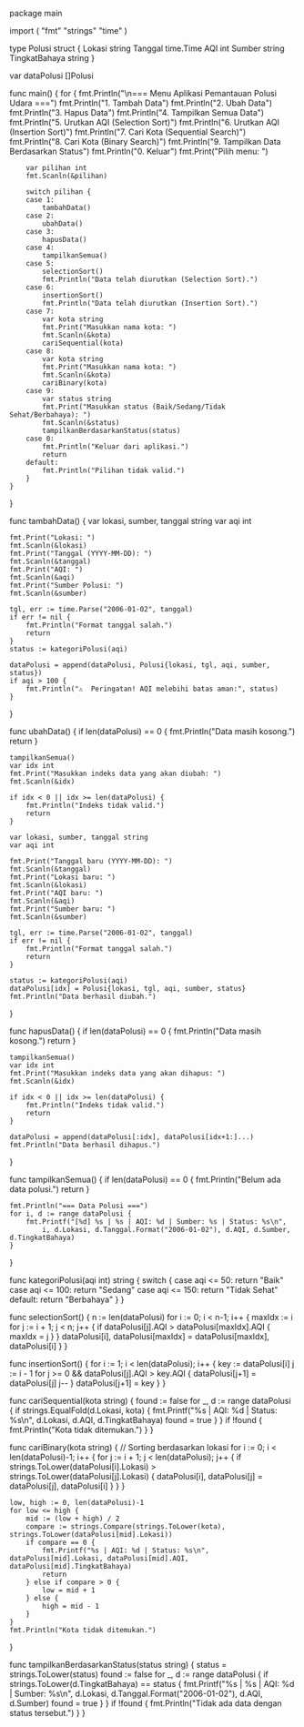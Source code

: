 package main

import (
	"fmt"
	"strings"
	"time"
)

type Polusi struct {
	Lokasi        string
	Tanggal       time.Time
	AQI           int
	Sumber        string
	TingkatBahaya string
}

var dataPolusi []Polusi

func main() {
	for {
		fmt.Println("\n=== Menu Aplikasi Pemantauan Polusi Udara ===")
		fmt.Println("1. Tambah Data")
		fmt.Println("2. Ubah Data")
		fmt.Println("3. Hapus Data")
		fmt.Println("4. Tampilkan Semua Data")
		fmt.Println("5. Urutkan AQI (Selection Sort)")
		fmt.Println("6. Urutkan AQI (Insertion Sort)")
		fmt.Println("7. Cari Kota (Sequential Search)")
		fmt.Println("8. Cari Kota (Binary Search)")
		fmt.Println("9. Tampilkan Data Berdasarkan Status")
		fmt.Println("0. Keluar")
		fmt.Print("Pilih menu: ")

		var pilihan int
		fmt.Scanln(&pilihan)

		switch pilihan {
		case 1:
			tambahData()
		case 2:
			ubahData()
		case 3:
			hapusData()
		case 4:
			tampilkanSemua()
		case 5:
			selectionSort()
			fmt.Println("Data telah diurutkan (Selection Sort).")
		case 6:
			insertionSort()
			fmt.Println("Data telah diurutkan (Insertion Sort).")
		case 7:
			var kota string
			fmt.Print("Masukkan nama kota: ")
			fmt.Scanln(&kota)
			cariSequential(kota)
		case 8:
			var kota string
			fmt.Print("Masukkan nama kota: ")
			fmt.Scanln(&kota)
			cariBinary(kota)
		case 9:
			var status string
			fmt.Print("Masukkan status (Baik/Sedang/Tidak Sehat/Berbahaya): ")
			fmt.Scanln(&status)
			tampilkanBerdasarkanStatus(status)
		case 0:
			fmt.Println("Keluar dari aplikasi.")
			return
		default:
			fmt.Println("Pilihan tidak valid.")
		}
	}
}

func tambahData() {
	var lokasi, sumber, tanggal string
	var aqi int

	fmt.Print("Lokasi: ")
	fmt.Scanln(&lokasi)
	fmt.Print("Tanggal (YYYY-MM-DD): ")
	fmt.Scanln(&tanggal)
	fmt.Print("AQI: ")
	fmt.Scanln(&aqi)
	fmt.Print("Sumber Polusi: ")
	fmt.Scanln(&sumber)

	tgl, err := time.Parse("2006-01-02", tanggal)
	if err != nil {
		fmt.Println("Format tanggal salah.")
		return
	}
	status := kategoriPolusi(aqi)

	dataPolusi = append(dataPolusi, Polusi{lokasi, tgl, aqi, sumber, status})
	if aqi > 100 {
		fmt.Println("⚠️  Peringatan! AQI melebihi batas aman:", status)
	}
}

func ubahData() {
	if len(dataPolusi) == 0 {
		fmt.Println("Data masih kosong.")
		return
	}

	tampilkanSemua()
	var idx int
	fmt.Print("Masukkan indeks data yang akan diubah: ")
	fmt.Scanln(&idx)

	if idx < 0 || idx >= len(dataPolusi) {
		fmt.Println("Indeks tidak valid.")
		return
	}

	var lokasi, sumber, tanggal string
	var aqi int

	fmt.Print("Tanggal baru (YYYY-MM-DD): ")
	fmt.Scanln(&tanggal)
	fmt.Print("Lokasi baru: ")
	fmt.Scanln(&lokasi)
	fmt.Print("AQI baru: ")
	fmt.Scanln(&aqi)
	fmt.Print("Sumber baru: ")
	fmt.Scanln(&sumber)

	tgl, err := time.Parse("2006-01-02", tanggal)
	if err != nil {
		fmt.Println("Format tanggal salah.")
		return
	}

	status := kategoriPolusi(aqi)
	dataPolusi[idx] = Polusi{lokasi, tgl, aqi, sumber, status}
	fmt.Println("Data berhasil diubah.")
}

func hapusData() {
	if len(dataPolusi) == 0 {
		fmt.Println("Data masih kosong.")
		return
	}

	tampilkanSemua()
	var idx int
	fmt.Print("Masukkan indeks data yang akan dihapus: ")
	fmt.Scanln(&idx)

	if idx < 0 || idx >= len(dataPolusi) {
		fmt.Println("Indeks tidak valid.")
		return
	}

	dataPolusi = append(dataPolusi[:idx], dataPolusi[idx+1:]...)
	fmt.Println("Data berhasil dihapus.")
}

func tampilkanSemua() {
	if len(dataPolusi) == 0 {
		fmt.Println("Belum ada data polusi.")
		return
	}

	fmt.Println("=== Data Polusi ===")
	for i, d := range dataPolusi {
		fmt.Printf("[%d] %s | %s | AQI: %d | Sumber: %s | Status: %s\n",
			i, d.Lokasi, d.Tanggal.Format("2006-01-02"), d.AQI, d.Sumber, d.TingkatBahaya)
	}
}

func kategoriPolusi(aqi int) string {
	switch {
	case aqi <= 50:
		return "Baik"
	case aqi <= 100:
		return "Sedang"
	case aqi <= 150:
		return "Tidak Sehat"
	default:
		return "Berbahaya"
	}
}

func selectionSort() {
	n := len(dataPolusi)
	for i := 0; i < n-1; i++ {
		maxIdx := i
		for j := i + 1; j < n; j++ {
			if dataPolusi[j].AQI > dataPolusi[maxIdx].AQI {
				maxIdx = j
			}
		}
		dataPolusi[i], dataPolusi[maxIdx] = dataPolusi[maxIdx], dataPolusi[i]
	}
}

func insertionSort() {
	for i := 1; i < len(dataPolusi); i++ {
		key := dataPolusi[i]
		j := i - 1
		for j >= 0 && dataPolusi[j].AQI > key.AQI {
			dataPolusi[j+1] = dataPolusi[j]
			j--
		}
		dataPolusi[j+1] = key
	}
}

func cariSequential(kota string) {
	found := false
	for _, d := range dataPolusi {
		if strings.EqualFold(d.Lokasi, kota) {
			fmt.Printf("%s | AQI: %d | Status: %s\n", d.Lokasi, d.AQI, d.TingkatBahaya)
			found = true
		}
	}
	if !found {
		fmt.Println("Kota tidak ditemukan.")
	}
}

func cariBinary(kota string) {
	// Sorting berdasarkan lokasi
	for i := 0; i < len(dataPolusi)-1; i++ {
		for j := i + 1; j < len(dataPolusi); j++ {
			if strings.ToLower(dataPolusi[i].Lokasi) > strings.ToLower(dataPolusi[j].Lokasi) {
				dataPolusi[i], dataPolusi[j] = dataPolusi[j], dataPolusi[i]
			}
		}
	}

	low, high := 0, len(dataPolusi)-1
	for low <= high {
		mid := (low + high) / 2
		compare := strings.Compare(strings.ToLower(kota), strings.ToLower(dataPolusi[mid].Lokasi))
		if compare == 0 {
			fmt.Printf("%s | AQI: %d | Status: %s\n", dataPolusi[mid].Lokasi, dataPolusi[mid].AQI, dataPolusi[mid].TingkatBahaya)
			return
		} else if compare > 0 {
			low = mid + 1
		} else {
			high = mid - 1
		}
	}
	fmt.Println("Kota tidak ditemukan.")
}

func tampilkanBerdasarkanStatus(status string) {
	status = strings.ToLower(status)
	found := false
	for _, d := range dataPolusi {
		if strings.ToLower(d.TingkatBahaya) == status {
			fmt.Printf("%s | %s | AQI: %d | Sumber: %s\n", d.Lokasi, d.Tanggal.Format("2006-01-02"), d.AQI, d.Sumber)
			found = true
		}
	}
	if !found {
		fmt.Println("Tidak ada data dengan status tersebut.")
	}
}

